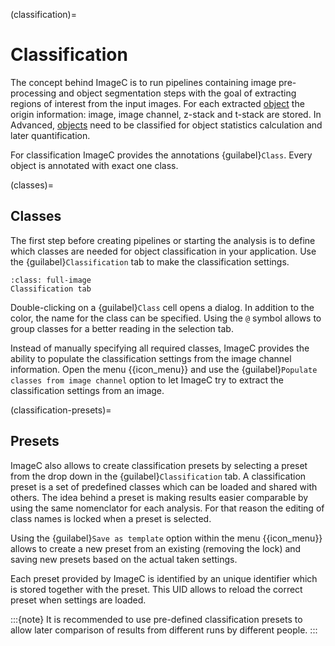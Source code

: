 (classification)=
# Classification

The concept behind ImageC is to run pipelines containing image pre-processing and object segmentation steps with the goal of extracting regions of interest from the input images.
For each extracted [object](objects) the origin information: image, image channel, z-stack and t-stack are stored.
In Advanced, [objects](objects) need to be classified for object statistics calculation and later quantification.

For classification ImageC provides the annotations {guilabel}`Class`.
Every object is annotated with exact one class.


(classes)=
## Classes

The first step before creating pipelines or starting the analysis is to define which classes are needed for object classification in your application.
Use the {guilabel}`Classification` tab to make the classification settings.

```{figure} images/screenshot_classification.png
:class: full-image
Classification tab
```

Double-clicking on a {guilabel}`Class` cell opens a dialog. 
In addition to the color, the name for the class can be specified.
Using the `@` symbol allows to group classes for a better reading in the selection tab.

Instead of manually specifying all required classes, ImageC provides the ability to populate the classification settings from the image channel information.
Open the menu {{icon_menu}} and use the {guilabel}`Populate classes from image channel` option to let ImageC try to extract the classification settings from an image. 

(classification-presets)=
## Presets

ImageC also allows to create classification presets by selecting a preset from the drop down in the {guilabel}`Classification` tab.
A classification preset is a set of predefined classes which can be loaded and shared with others.
The idea behind a preset is making results easier comparable by using the same nomenclator for each analysis.
For that reason the editing of class names is locked when a preset is selected.

Using the {guilabel}`Save as template` option within the menu {{icon_menu}} allows to create a new preset from an existing (removing the lock) and saving new presets based on the actual taken settings.  

Each preset provided by ImageC is identified by an unique identifier which is stored together with the preset.
This UID allows to reload the correct preset when settings are loaded.

:::{note}
It is recommended to use pre-defined classification presets to allow later comparison of results from different runs by different people.
:::
